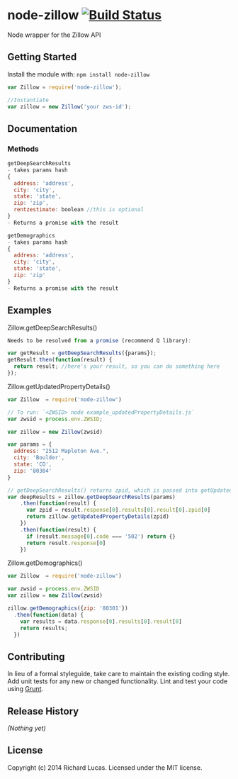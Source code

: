 # node-zillow [![Build Status](https://secure.travis-ci.org/ralucas/node-zillow.png?branch=master)](http://travis-ci.org/ralucas/node-zillow)

Node wrapper for the Zillow API

## Getting Started
Install the module with: `npm install node-zillow`

```javascript
var Zillow = require('node-zillow');

//Instantiate
var zillow = new Zillow('your zws-id');
```

## Documentation

### Methods

```js
getDeepSearchResults
- takes params hash
{
  address: 'address',
  city: 'city',
  state: 'state',
  zip: 'zip',
  rentzestimate: boolean //this is optional
}
- Returns a promise with the result
```

```js
getDemographics
- takes params hash
{
  address: 'address',
  city: 'city',
  state: 'state',
  zip: 'zip'
}
- Returns a promise with the result
```

## Examples

Zillow.getDeepSearchResults()

```js
Needs to be resolved from a promise (recommend Q library):

var getResult = getDeepSearchResults({params});
getResult.then(function(result) {
  return result; //here's your result, so you can do something here
});
```

Zillow.getUpdatedPropertyDetails()

```js
var Zillow  = require('node-zillow')

// To run: `<ZWSID> node example_updatedPropertyDetails.js`
var zwsid = process.env.ZWSID;

var zillow = new Zillow(zwsid)

var params = {
  address: "2512 Mapleton Ave.",
  city: 'Boulder',
  state: 'CO',
  zip: '80304'
}

// getDeepSearchResults() returns zpid, which is passed into getUpdatedPropertyDetails()
var deepResults = zillow.getDeepSearchResults(params)
    .then(function(result) {
      var zpid = result.response[0].results[0].result[0].zpid[0]
      return zillow.getUpdatedPropertyDetails(zpid)
    })
    .then(function(result) {
      if (result.message[0].code === '502') return {}
      return result.response[0]
    })

```

Zillow.getDemographics()

```js
var Zillow  = require('node-zillow')

var zwsid = process.env.ZWSID
var zillow = new Zillow(zwsid)

zillow.getDemographics({zip: '80301'})
  .then(function(data) {
    var results = data.response[0].results[0].result[0]
    return results;
  })
```

## Contributing
In lieu of a formal styleguide, take care to maintain the existing coding style. Add unit tests for any new or changed functionality. Lint and test your code using [Grunt](http://gruntjs.com/).

## Release History
_(Nothing yet)_

## License
Copyright (c) 2014 Richard Lucas. Licensed under the MIT license.
